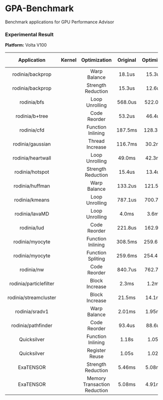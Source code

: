 # GPA-Benchmark
Benchmark applications for GPU Performance Advisor

### Experimental Result

**Platform:** Volta V100

|       Application      	| Kernel 	|         Optimization         	| Original 	| Optimized 	| Speedup 	| Estimate Speedup 	| Error 	| Input 	|
|:----------------------:	|:------:	|:----------------------------:	|:--------:	|:---------:	|:-------:	|:----------------:	|:-----:	|:-----:	|
|    rodinia/backprop    	|        	|         Warp Balance         	|  18.1us  	|   15.3us  	|  1.18x  	|       1.15x      	|   3%  	|       	|
|    rodinia/backprop    	|        	|      Strength Reduction      	|  15.3us  	|   12.6us  	|  1.21x  	|       1.12x      	|   7%  	|       	|
|       rodinia/bfs      	|        	|        Loop Unrolling        	|  568.0us 	|  522.0us  	|  1.08x  	|       1.11x      	|   3%  	|       	|
|     rodinia/b+tree     	|        	|         Code Reorder         	|  53.2us  	|   46.4us  	|  1.15x  	|       1.31x      	|  14%  	|       	|
|       rodinia/cfd      	|        	|       Function Inlining      	|  187.5ms 	|  128.3ms  	|  1.46x  	|       1.37x      	|   6%  	|       	|
|    rodinia/gaussian    	|        	|        Thread Increase       	|  116.7ms 	|   30.2ms  	|  3.86x  	|       3.33x      	|  14%  	|       	|
|    rodinia/heartwall   	|        	|        Loop Unrolling        	|  49.0ms  	|   42.3ms  	|  1.16x  	|       1.17x      	|   1%  	|       	|
|     rodinia/hotspot    	|        	|      Strength Reduction      	|  15.4us  	|   13.4us  	|  1.15x  	|       1.17x      	|   2%  	|       	|
|     rodinia/huffman    	|        	|         Warp Balance         	|  133.2us 	|  121.5us  	|  1.10x  	|       1.22x      	|   9%  	|       	|
|     rodinia/kmeans     	|        	|        Loop Unrolling        	|  787.1us 	|  700.7us  	|  1.12x  	|       1.21x      	|   8%  	|       	|
|     rodinia/lavaMD     	|        	|        Loop Unrolling        	|   4.0ms  	|   3.6ms   	|  1.11x  	|       1.12x      	|   1%  	|       	|
|       rodinia/lud      	|        	|         Code Reorder         	|  221.8us 	|  162.9us  	|  1.36x  	|       1.35x      	|   1%  	|       	|
|     rodinia/myocyte    	|        	|       Function Inlining      	|  308.5ms 	|  259.6ms  	|  1.19x  	|       1.19x      	|   0%  	|       	|
|     rodinia/myocyte    	|        	|       Function Spliting      	|  259.6ms 	|  254.4ms  	|  1.02x  	|       1.03x      	|   1%  	|       	|
|       rodinia/nw       	|        	|         Code Reorder         	|  840.7us 	|  762.7us  	|  1.10x  	|       1.09x      	|   1%  	|       	|
| rodinia/particlefilter 	|        	|        Block Increase        	|   2.3ms  	|   1.2ms   	|  1.92x  	|       1.93x      	|   1%  	|       	|
|  rodinia/streamcluster 	|        	|        Block Increase        	|  21.5ms  	|   14.1ms  	|  1.52x  	|       1.51x      	|   1%  	|       	|
|     rodinia/sradv1     	|        	|         Warp Balance         	|  2.01ms  	|   1.95ms  	|  1.03x  	|       1.03x      	|   0%  	|       	|
|   rodinia/pathfinder   	|        	|         Code Reorder         	|  93.4us  	|   88.6us  	|  1.05x  	|       1.23x      	|  17%  	|       	|
|       Quicksilver      	|        	|       Function Inlining      	|   1.18s  	|   1.05s   	|  1.12x  	|       1.18x      	|   5%  	|       	|
|       Quicksilver      	|        	|        Register Reuse        	|   1.05s  	|   1.02s   	|  1.03x  	|       1.03x      	|   0%  	|       	|
|        ExaTENSOR       	|        	|      Strength Reduction      	|  5.46ms  	|   5.08ms  	|  1.07x  	|       1.07x      	|   0%  	|       	|
|        ExaTENSOR       	|        	| Memory Transaction Reduction 	|  5.08ms  	|   4.91ms  	|  1.03x  	|       1.02x      	|   1%  	|       	|
